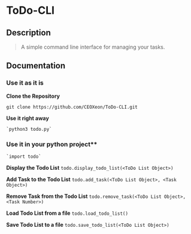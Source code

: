 # ToDo-CLI

## Description

> A simple command line interface for managing your tasks.

## Documentation

### Use it as it is

**Clone the Repository**

    git clone https://github.com/CEOXeon/ToDo-CLI.git

**Use it right away**

    `python3 todo.py`

### Use it in your python project**

    `import todo`

**Display the Todo List**
    `todo.display_todo_list(<ToDo List Object>)`

**Add Task to the Todo List**
    `todo.add_task(<ToDo List Object>, <Task Object>)`

**Remove Task from the Todo List**
    `todo.remove_task(<ToDo List Object>, <Task Number>)`

**Load Todo List from a file**
    `todo.load_todo_list()`

**Save Todo List to a file**
    `todo.save_todo_list(<ToDo List Object>)`
